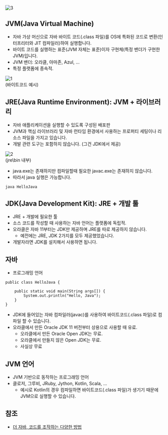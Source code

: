 ![3](https://raw.githubusercontent.com/smpark1020/tistory/master/Java/%EC%9E%90%EB%B0%94%2C%20JVM%2C%20JDK%2C%20JRE/3.jpg)

## JVM(Java Virtual Machine)
* 자바 가상 머신으로 자바 바이트 코드(.class 파일)를 OS에 특화된 코드로 변환(인터프리터와 JIT 컴파일러)하여 실행합니다.
* 바이트 코드를 실행하는 표준(JVM 자체는 표준)이자 구현체(특정 밴더가 구현한 JVM)입니다.
* JVM 밴더: 오라클, 아마존, Azul, ...
* 특정 플랫폼에 종속적.

![1](https://raw.githubusercontent.com/smpark1020/tistory/master/Java/%EC%9E%90%EB%B0%94%2C%20JVM%2C%20JDK%2C%20JRE/1.PNG)   
(바이트코드 예시)

## JRE(Java Runtime Environment): JVM + 라이브러리
* 자바 애플리케이션을 실행할 수 있도록 구성된 배포판
* JVM과 핵심 라이브러리 및 자바 런타임 환경에서 사용하는 프로퍼티 세팅이나 리소스 파일을 가지고 있습니다.
* 개발 관련 도구는 포함하지 않습니다. (그건 JDK에서 제공)

![2](https://raw.githubusercontent.com/smpark1020/tistory/master/Java/%EC%9E%90%EB%B0%94%2C%20JVM%2C%20JDK%2C%20JRE/2.PNG)   
(jre\bin 내부)
* java.exe는 존재하지만 컴파일할때 필요한 javac.exe는 존재하지 않습니다.
* 따라서 java 실행은 가능합니다.
```
java HelloJava
```

## JDK(Java Development Kit): JRE + 개발 툴
* JRE + 개발에 필요한 툴
* 소스 코드를 작성할 때 사용하는 자바 언어는 플랫폼에 독립적.
* 오라클은 자바 11부터는 JDK만 제공하며 JRE를 따로 제공하지 않습니다.
  * 예전에는 JRE, JDK 2가지를 모두 제공했었습니다.
* 개발자라면 JDK를 설치해서 사용하면 됩니다.

## 자바
* 프로그래밍 언어
```
public class HelloJava {
    
    public static void main(String args[]) {
        System.out.println("Hello, Java");
    }
}
```
* JDK에 들어있는 자바 컴파일러(javac)를 사용하여 바이트코드(.class 파일)로 컴파일 할 수 있습니다.
* 오라클에서 만든 Oracle JDK 11 버전부터 상용으로 사용할 때 유료.
  * 오라클에서 만든 Oracle Open JDK는 무료.
  * 오라클에서 만들지 않은 Open JDK는 무료.
  * 사실상 무료

## JVM 언어
* JVM 기반으로 동작하는 프로그래밍 언어
* 클로저, 그루비, JRuby, Jython, Kotlin, Scala, ...
  * 예시로 Kotlin의 경우 컴파일하면 바이트코드(.class 파일)가 생기기 때문에 JVM으로 실행할 수 있습니다.

## 참조
* [더 자바, 코드를 조작하는 다양한 방법](https://www.inflearn.com/course/the-java-code-manipulation/dashboard)